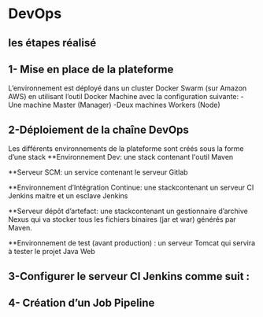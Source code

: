 # DevOps
## les étapes réalisé

## 1- Mise en place de la plateforme
L’environnement est déployé dans un cluster Docker Swarm (sur Amazon AWS) en utilisant l’outil Docker Machine avec la configuration suivante:
-Une machine Master (Manager)
-Deux machines Workers (Node)
## 2-Déploiement de la chaîne DevOps
Les différents environnements de la plateforme sont créés sous la forme d’une stack
**Environnement Dev:
une stack contenant l'outil Maven

**Serveur SCM:
un service contenant le serveur Gitlab

**Environnement d’Intégration Continue:
une stackcontenant un serveur CI Jenkins maitre et un esclave Jenkins

**Serveur dépôt d’artefact:
une stackcontenant un gestionnaire d’archive Nexus qui va stocker tous les fichiers binaires (jar et war) générés par Maven.

**Environnement de test (avant production) : 
un serveur Tomcat qui servira à tester le projet Java Web

## 3-Configurer le serveur CI Jenkins comme suit :
## 4- Création d’un Job Pipeline
